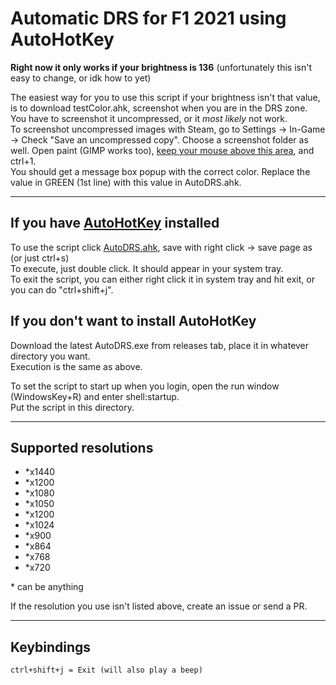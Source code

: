 # Automatic DRS for F1 2021 using AutoHotKey

__Right now it only works if your brightness is 136__ (unfortunately this isn't easy to change, or idk how to yet)  

The easiest way for you to use this script if your brightness isn't that value, is to download testColor.ahk, screenshot when you are in the DRS zone. You have to screenshot it uncompressed, or it _most likely_ not work.  
To screenshot uncompressed images with Steam, go to Settings -> In-Game -> Check "Save an uncompressed copy". Choose a screenshot folder as well. Open paint (GIMP works too), [keep your mouse above this area](image), and ctrl+1.  
You should get a message box popup with the correct color. Replace the value in GREEN (1st line) with this value in AutoDRS.ahk.

---

## If you have [AutoHotKey](https://www.autohotkey.com/) installed

To use the script click [AutoDRS.ahk](../../../raw/branch/master/AutoDRS.ahk), save with right click -> save page as (or just ctrl+s)  
To execute, just double click. It should appear in your system tray.  
To exit the script, you can either right click it in system tray and hit exit, or you can do "ctrl+shift+j".

## If you don't want to install AutoHotKey

Download the latest AutoDRS.exe from releases tab, place it in whatever directory you want.  
Execution is the same as above.

To set the script to start up when you login, open the run window (WindowsKey+R) and enter shell:startup.  
Put the script in this directory.

---

## Supported resolutions

* *x1440
* *x1200
* *x1080
* *x1050
* *x1200
* *x1024
* *x900
* *x864
* *x768
* *x720

\* can be anything  

If the resolution you use isn't listed above, create an issue or send a PR.

---

## Keybindings

```text
ctrl+shift+j = Exit (will also play a beep) 
```
